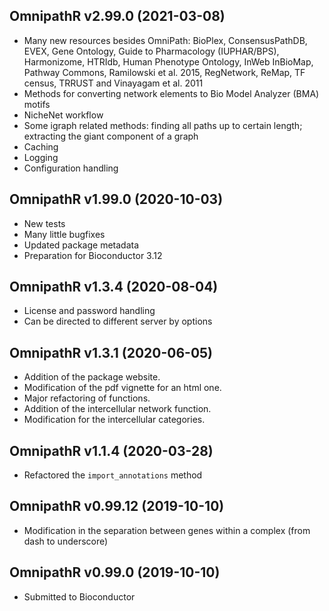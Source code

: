 ## OmnipathR v2.99.0 (2021-03-08)

+ Many new resources besides OmniPath:
BioPlex, ConsensusPathDB, EVEX, Gene Ontology,
Guide to Pharmacology (IUPHAR/BPS), Harmonizome, HTRIdb,
Human Phenotype Ontology, InWeb InBioMap, Pathway Commons,
Ramilowski et al. 2015, RegNetwork, ReMap, TF census,
TRRUST and Vinayagam et al. 2011
+ Methods for converting network elements to Bio Model
Analyzer (BMA) motifs
+ NicheNet workflow
+ Some igraph related methods: finding all paths up to
certain length; extracting the giant component of a graph
+ Caching
+ Logging
+ Configuration handling

## OmnipathR v1.99.0 (2020-10-03)

+ New tests
+ Many little bugfixes
+ Updated package metadata
+ Preparation for Bioconductor 3.12

## OmnipathR v1.3.4 (2020-08-04)

+ License and password handling
+ Can be directed to different server by options

## OmnipathR v1.3.1 (2020-06-05)

+ Addition of the package website.
+ Modification of the pdf vignette for an html one.
+ Major refactoring of functions.
+ Addition of the intercellular network function.
+ Modification for the intercellular categories.

## OmnipathR v1.1.4 (2020-03-28)
+ Refactored the `import_annotations` method

## OmnipathR v0.99.12 (2019-10-10)

+ Modification in the separation between genes within a complex (from dash
to underscore)

## OmnipathR v0.99.0 (2019-10-10)

+ Submitted to Bioconductor

